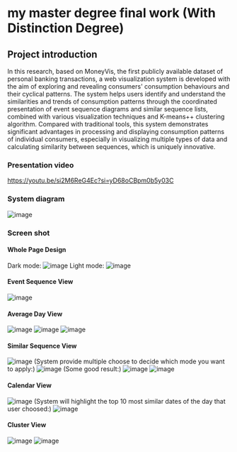 # my master degree final work (With Distinction Degree)

## Project introduction
In this research, based on MoneyVis, the first publicly available dataset of personal banking transactions, a web visualization system is developed with the aim of exploring and revealing consumers' consumption behaviours and their cyclical patterns. The system helps users identify and understand the similarities and trends of consumption patterns through the coordinated presentation of event sequence diagrams and similar sequence lists, combined with various visualization techniques and K-means++ clustering algorithm. Compared with traditional tools, this system demonstrates significant advantages in processing and displaying consumption patterns of individual consumers, especially in visualizing multiple types of data and calculating similarity between sequences, which is uniquely innovative. 

### Presentation video
https://youtu.be/si2M6ReG4Ec?si=yD68oCBpm0b5y03C

### System diagram
![image](https://github.com/user-attachments/assets/7c95fbd7-cb6f-4ec2-803e-cb191f3495d5)

### Screen shot
#### Whole Page Design
Dark mode:
![image](https://github.com/user-attachments/assets/9bac3876-9593-4ac1-af69-fa70068f1891)
Light mode:
![image](https://github.com/user-attachments/assets/929dd3f4-a402-41d8-bd8d-7c8df8f7b7f8)

#### Event Sequence View
![image](https://github.com/user-attachments/assets/ce8b9a96-8fd7-4321-980d-4633ce392bb3)

#### Average Day View
![image](https://github.com/user-attachments/assets/5e037e18-21b2-4903-9a2c-69dc4dc34fbe)
![image](https://github.com/user-attachments/assets/653a9c12-8311-4718-8096-185b19c16ed8)
![image](https://github.com/user-attachments/assets/8d427a7d-63fe-407d-a441-4debbbca8ff2)

#### Similar Sequence View
![image](https://github.com/user-attachments/assets/0d5e3073-c207-47fc-83b2-7ec78ff01ade)
(System provide multiple choose to decide which mode you want to apply:)
![image](https://github.com/user-attachments/assets/c3d70455-a3bb-4d2e-b44b-2e893ded49d1)
(Some good result:)
![image](https://github.com/user-attachments/assets/ae49d70e-97d3-4172-849d-dbdb8ca66e40)
![image](https://github.com/user-attachments/assets/c1990e33-371c-4db6-986d-6a6be8a5b061)

#### Calendar View
![image](https://github.com/user-attachments/assets/1eebccd5-5608-45bb-b1c1-b5312cc540a0)
(System will highlight the top 10 most similar dates of the day that user choosed:)
![image](https://github.com/user-attachments/assets/6afdfd02-19cd-4de4-875b-d6575b9f278e)

#### Cluster View
![image](https://github.com/user-attachments/assets/0b503d7d-479a-4a64-b122-50b7335787bb)
![image](https://github.com/user-attachments/assets/8f360746-9dc5-42f3-af1f-84da79ea4dd1)




